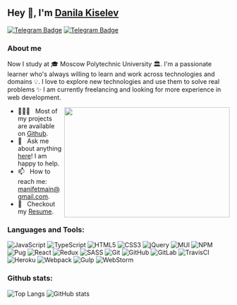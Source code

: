 ## Hey 👋, I'm [Danila Kiselev](https://github.com/manifet/)
[![Telegram Badge](https://img.shields.io/badge/Gmail-D14836?style=for-the-badge&logo=gmail&logoColor=white)](manifetmain@gmail.com)
[![Telegram Badge](https://img.shields.io/badge/Telegram-2CA5E0?style=for-the-badge&logo=telegram&logoColor=white)](https://t.me/manifet)

### About me

Now I study at 🎓 Moscow Polytechnic University 🏛. I'm a passionate learner who's always willing to learn and work across technologies and domains 💡. I love to explore new technologies and use them to solve real problems ✨ I am currently freelancing and looking for more experience in web development.


<img align="right" height="250" width="375" alt="" src="https://github.com/manifet/manifet/programmer.gif" />

- 👨🏻‍💻 &nbsp; Most of my projects are available on [Github](https://github.com/manifet).
- 💬 &nbsp; Ask me about anything [here](https://github.com/manfiet/manifet/issues)! I am happy to help.
- 📫 &nbsp; How to reach me: manifetmain@gmail.com.
- 📝 &nbsp; Checkout my [Resume](https://github.com/manifet/resume.pdf).


### Languages and Tools:
![JavaScript](https://img.shields.io/badge/javascript-%23323330.svg?style=for-the-badge&logo=javascript&logoColor=%23F7DF1E)
![TypeScript](https://img.shields.io/badge/typescript-%23007ACC.svg?style=for-the-badge&logo=typescript&logoColor=white)
![HTML5](https://img.shields.io/badge/html5-%23E34F26.svg?style=for-the-badge&logo=html5&logoColor=white)
![CSS3](https://img.shields.io/badge/css3-%231572B6.svg?style=for-the-badge&logo=css3&logoColor=white)
![jQuery](https://img.shields.io/badge/jquery-%230769AD.svg?style=for-the-badge&logo=jquery&logoColor=white)
![MUI](https://img.shields.io/badge/MUI-%230081CB.svg?style=for-the-badge&logo=mui&logoColor=white)
![NPM](https://img.shields.io/badge/NPM-%23000000.svg?style=for-the-badge&logo=npm&logoColor=white)
![Pug](https://img.shields.io/badge/Pug-FFF?style=for-the-badge&logo=pug&logoColor=A86454)
![React](https://img.shields.io/badge/react-%2320232a.svg?style=for-the-badge&logo=react&logoColor=%2361DAFB)
![Redux](https://img.shields.io/badge/redux-%23593d88.svg?style=for-the-badge&logo=redux&logoColor=white)
![SASS](https://img.shields.io/badge/SASS-hotpink.svg?style=for-the-badge&logo=SASS&logoColor=white)
![Git](https://img.shields.io/badge/git-%23F05033.svg?style=for-the-badge&logo=git&logoColor=white)
![GitHub](https://img.shields.io/badge/github-%23121011.svg?style=for-the-badge&logo=github&logoColor=white)
![GitLab](https://img.shields.io/badge/gitlab-%23181717.svg?style=for-the-badge&logo=gitlab&logoColor=white)
![TravisCI](https://img.shields.io/badge/travis%20ci-%232B2F33.svg?style=for-the-badge&logo=travis&logoColor=white)
![Heroku](https://img.shields.io/badge/heroku-%23430098.svg?style=for-the-badge&logo=heroku&logoColor=white)
![Webpack](https://img.shields.io/badge/webpack-%238DD6F9.svg?style=for-the-badge&logo=webpack&logoColor=black)
![Gulp](https://img.shields.io/badge/GULP-%23CF4647.svg?style=for-the-badge&logo=gulp&logoColor=white)
![WebStorm](https://img.shields.io/badge/webstorm-143?style=for-the-badge&logo=webstorm&logoColor=white&color=black)

### Github stats:
![Top Langs](https://github-readme-stats.vercel.app/api/top-langs/?username=manifet)
![GitHub stats](https://github-readme-stats.vercel.app/api?username=manifet&show_icons=true)
